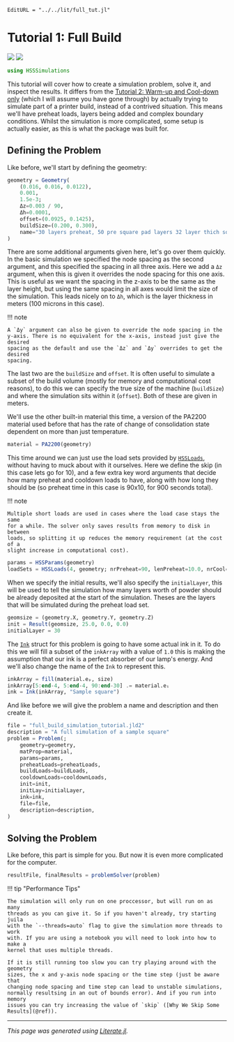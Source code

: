 ```@meta
EditURL = "../../lit/full_tut.jl"
```

# Tutorial 1: Full Build
[![](https://mybinder.org/badge_logo.svg)](https://mybinder.org/v2/gh/Oliver-Leete/HSSSimulations.jl/main?filepath=examples/1_full_tut.ipynb)
[![](https://img.shields.io/badge/show-nbviewer-579ACA.svg)](https://nbviewer.org/github/Oliver-Leete/HSSSimulations.jl/blob/main/examples/1_full_tut.ipynb)

```julia
using HSSSimulations
```

This tutorial will cover how to create a simulation problem, solve it, and inspect the results. It
differs from the [Tutorial 2: Warm-up and Cool-down only](@ref) (which I will assume you have gone
through) by actually trying to simulate part of a printer build, instead of a contrived situation.
This means we'll have preheat loads, layers being added and complex boundary conditions. Whilst
the simulation is more complicated, some setup is actually easier, as this is what the package was
built for.

## Defining the Problem

Like before, we'll start by defining the geometry:

```julia
geometry = Geometry(
    (0.016, 0.016, 0.0122),
    0.001,
    1.5e-3;
    Δz=0.003 / 90,
    Δh=0.0001,
    offset=(0.0925, 0.1425),
    buildSize=(0.200, 0.300),
    name="30 layers preheat, 50 pre square pad layers 32 layer thich square and 10 post square padding layers",
)
```

There are some additional arguments given here, let's go over them quickly. In
the basic simulation we specified the node spacing as the second argument, and
this specified the spacing in all three axis. Here we add a `Δz` argument, when
this is given it overrides the node spacing for this one axis. This is useful as
we want the spacing in the z-axis to be the same as the layer height, but using
the same spacing in all axes would limit the size of the simulation. This leads
nicely on to `Δh`, which is the layer thickness in meters (100 microns in this
case).

!!! note

    A `Δy` argument can also be given to override the node spacing in the
    y-axis. There is no equivalent for the x-axis, instead just give the desired
    spacing as the default and use the `Δz` and `Δy` overrides to get the desired
    spacing.

The last two are the `buildSize` and `offset`. It is often useful to simulate a
subset of the build volume (mostly for memory and computational cost reasons),
to do this we can specify the true size of the machine (`buildSize`) and where
the simulation sits within it (`offset`). Both of these are given in meters.

We'll use the other built-in material this time, a version of the PA2200
material used before that has the rate of change of consolidation state
dependent on more than just temperature.

```julia
material = PA2200(geometry)
```

This time around we can just use the load sets provided by
[`HSSLoads`](@ref), without having to muck about with it
ourselves. Here we define the skip (in this case lets go for 10), and a few
extra key word arguments that decide how many preheat and cooldown loads to
have, along with how long they should be (so preheat time in this case is 90x10,
for 900 seconds total).

!!! note

    Multiple short loads are used in cases where the load case stays the same
    for a while. The solver only saves results from memory to disk in between
    loads, so splitting it up reduces the memory requirement (at the cost of a
    slight increase in computational cost).

```julia
params = HSSParams(geometry)
loadSets = HSSLoads(4, geometry; nrPreheat=90, lenPreheat=10.0, nrCool=90, lenCool=10.0)
```

When we specify the initial results, we'll also specify the `initialLayer`, this
will be used to tell the simulation how many layers worth of powder should be
already deposited at the start of the simulation. Theses are the layers that
will be simulated during the preheat load set.

```julia
geomsize = (geometry.X, geometry.Y, geometry.Z)
init = Result(geomsize, 25.0, 0.0, 0.0)
initialLayer = 30
```

The [`Ink`](@ref) struct for this problem is going to have some actual ink in
it. To do this we will fill a subset of the `inkArray` with a value of `1.0`
this is making the assumption that our ink is a perfect absorber of our lamp's
energy. And we'll also change the name of the `Ink` to represent this.

```julia
inkArray = fill(material.eₚ, size)
inkArray[5:end-4, 5:end-4, 90:end-30] .= material.eᵢ
ink = Ink(inkArray, "Sample square")
```

And like before we will give the problem a name and description and then create
it.

```julia
file = "full_build_simulation_tutorial.jld2"
description = "A full simulation of a sample square"
problem = Problem(;
    geometry=geometry,
    matProp=material,
    params=params,
    preheatLoads=preheatLoads,
    buildLoads=buildLoads,
    cooldownLoads=cooldownLoads,
    init=init,
    initLay=initialLayer,
    ink=ink,
    file=file,
    description=description,
)
```

## Solving the Problem

Like before, this part is simple for you. But now it is even more complicated
for the computer.

```julia
resultFile, finalResults = problemSolver(problem)
```

!!! tip "Performance Tips"

    The simulation will only run on one proccessor, but will run on as many
    threads as you can give it. So if you haven't already, try starting juila
    with the `--threads=auto` flag to give the simulation more threads to work
    with. If you are using a notebook you will need to look into how to make a
    kernel that uses multiple threads.

    If it is still running too slow you can try playing around with the geometry
    sizes, the x and y-axis node spacing or the time step (just be aware that
    changing node spacing and time step can lead to unstable simulations,
    normally resultsing in an out of bounds error). And if you run into memory
    issues you can try increasing the value of `skip` ([Why We Skip Some
    Results](@ref)).

---

*This page was generated using [Literate.jl](https://github.com/fredrikekre/Literate.jl).*

